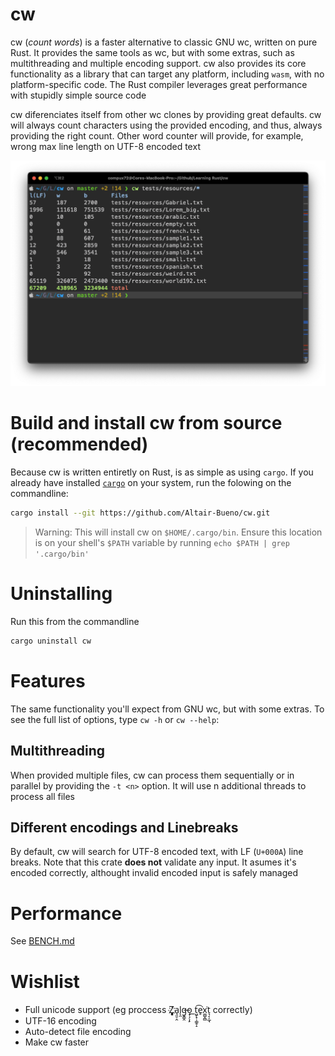 # cw
cw (*count words*) is a faster alternative to classic GNU wc, written on pure
Rust. It provides the same tools as wc, but with some extras, such as 
multithreading and multiple encoding support. cw also provides its core 
functionality as a library that can target any platform, including `wasm`, with 
no platform-specific code. The Rust compiler leverages great performance 
with stupidly simple source code

cw diferenciates itself from other wc clones by providing great defaults. cw 
will always count characters using the provided encoding, and thus, always
providing the right count. Other word counter will provide, for example, wrong
max line length on UTF-8 encoded text

![img.png](.github/readme/img.png)

# Build and install cw from source (recommended)

Because cw is written entiretly on Rust, is as simple as using `cargo`. If you
already have installed [`cargo`](https://doc.rust-lang.org/cargo/getting-started/installation.html) 
on your system, run the folowing on the commandline:

```bash
cargo install --git https://github.com/Altair-Bueno/cw.git
```

> Warning: This will install cw on `$HOME/.cargo/bin`. Ensure this location is 
> on your shell's `$PATH` variable by running `echo $PATH | grep '.cargo/bin'`

# Uninstalling

Run this from the commandline

```bash
cargo uninstall cw
```

# Features
The same functionality you'll expect from GNU wc, but with some extras. To see
the full list of options, type `cw -h` or `cw --help`:

## Multithreading
When provided multiple files, cw can process them sequentially or in parallel
by providing the `-t <n>` option. It will use n additional threads to process
all files

## Different encodings and Linebreaks
By default, cw will search for UTF-8 encoded text, with LF (`U+000A`) line 
breaks. Note that this crate **does not** validate any input. It asumes it's 
encoded correctly, althought invalid encoded input is safely managed

# Performance
See [BENCH.md](BENCH.md)

# Wishlist

- Full unicode support (eg proccess Z҉͈͓͈͎a̘͈̠̭l̨̯g̶̬͇̭o̝̹̗͎̙ ͟t͖̙̟̹͇̥̝͡e̥͘x͚̺̭̻͘t͉͔̩̲̘ correctly)
- UTF-16 encoding
- Auto-detect file encoding
- Make cw faster